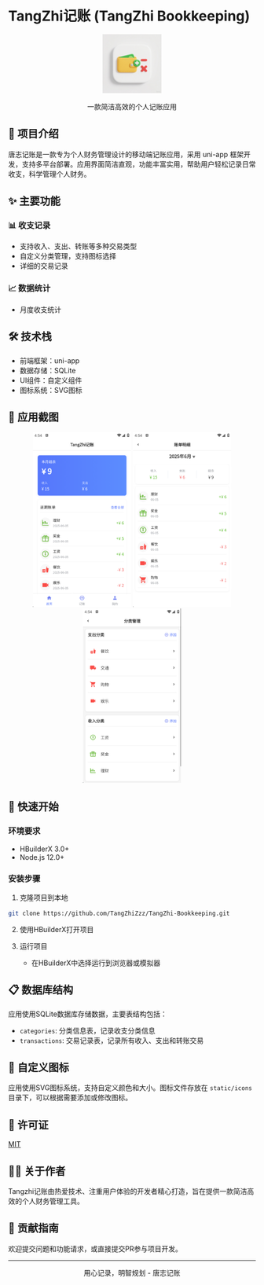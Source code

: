 # TangZhi记账 (TangZhi Bookkeeping)

<p align="center">
  <img src="./static/logo.png" alt="唐志记账" width="120">
</p>

<p align="center">一款简洁高效的个人记账应用</p>

## 📝 项目介绍

唐志记账是一款专为个人财务管理设计的移动端记账应用，采用 uni-app 框架开发，支持多平台部署。应用界面简洁直观，功能丰富实用，帮助用户轻松记录日常收支，科学管理个人财务。

## ✨ 主要功能

### 📊 收支记录
- 支持收入、支出、转账等多种交易类型
- 自定义分类管理，支持图标选择
- 详细的交易记录

### 📈 数据统计
- 月度收支统计

## 🛠️ 技术栈

- 前端框架：uni-app
- 数据存储：SQLite
- UI组件：自定义组件
- 图标系统：SVG图标

## 📱 应用截图

<div align="center">
  <img src="./screenshots/home.png" alt="首页" width="200">
  <img src="./screenshots/transaction.png" alt="交易记录" width="200">
  <img src="./screenshots/category.png" alt="分类管理" width="200">
</div>

## 🚀 快速开始

### 环境要求
- HBuilderX 3.0+
- Node.js 12.0+

### 安装步骤

1. 克隆项目到本地
```bash
git clone https://github.com/TangZhiZzz/TangZhi-Bookkeeping.git
```

2. 使用HBuilderX打开项目


3. 运行项目
   - 在HBuilderX中选择运行到浏览器或模拟器

## 📋 数据库结构

应用使用SQLite数据库存储数据，主要表结构包括：

- `categories`: 分类信息表，记录收支分类信息
- `transactions`: 交易记录表，记录所有收入、支出和转账交易

## 🎨 自定义图标

应用使用SVG图标系统，支持自定义颜色和大小。图标文件存放在 `static/icons` 目录下，可以根据需要添加或修改图标。

## 📄 许可证

[MIT](LICENSE)

## 👨‍💻 关于作者

Tangzhi记账由热爱技术、注重用户体验的开发者精心打造，旨在提供一款简洁高效的个人财务管理工具。

## 🤝 贡献指南

欢迎提交问题和功能请求，或直接提交PR参与项目开发。

---

<p align="center">用心记录，明智规划 - 唐志记账</p>